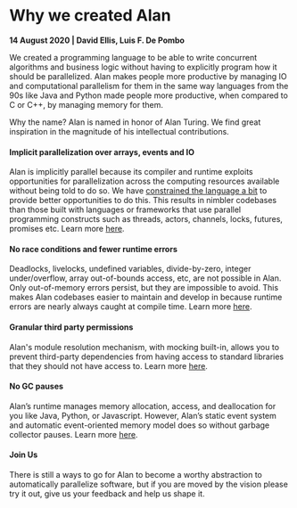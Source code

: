 # Why we created Alan

**14 August 2020 | David Ellis, Luis F. De Pombo**

We created a programming language to be able to write concurrent algorithms and business logic without having to explicitly program how it should be parallelized. Alan makes people more productive by managing IO and computational parallelism for them in the same way languages from the 90s like Java and Python made people more productive, when compared to C or C++, by managing memory for them.

Why the name? Alan is named in honor of Alan Turing. We find great inspiration in the magnitude of his intellectual contributions.

#### Implicit parallelization over arrays, events and IO

Alan is implicitly parallel because its compiler and runtime exploits opportunities for parallelization across the computing resources available without being told to do so. We have [constrained the language a bit](./alan_overview.html#parallel-computation-and-the-problem-of-turing-completeness)  to provide better opportunities to do this. This results in nimbler codebases than those built with languages or frameworks that use parallel programming constructs such as threads, actors, channels, locks, futures, promises etc. Learn more [here](./alan_overview.html#implicitly-parallel).

#### No race conditions and fewer runtime errors

Deadlocks, livelocks, undefined variables, divide-by-zero, integer under/overflow, array out-of-bounds access, etc, are not possible in Alan. Only out-of-memory errors persist, but they are impossible to avoid. This makes Alan codebases easier to maintain and develop in because runtime errors are nearly always caught at compile time. Learn more [here](./alan_overview.html#statically-compiled-benefits-and-compile-time-safety).

#### Granular third party permissions

Alan's module resolution mechanism, with mocking built-in, allows you to prevent third-party dependencies from having access to standard libraries that they should not have access to. Learn more [here](./alan_overview.html#third-party-module-permission-system).

#### No GC pauses

Alan’s runtime manages memory allocation, access, and deallocation for you like Java, Python, or Javascript. However, Alan’s static event system and automatic event-oriented memory model does so without garbage collector pauses. Learn more [here](./alan_overview.html#memory-management).

#### Join Us

There is still a ways to go for Alan to become a worthy abstraction to automatically parallelize software, but if you are moved by the vision please try it out, give us your feedback and help us shape it.